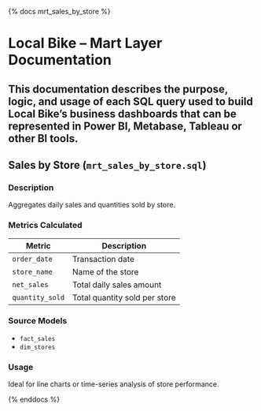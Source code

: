 {% docs mrt_sales_by_store %}

# Local Bike – Mart Layer Documentation

## This documentation describes the purpose, logic, and usage of each SQL query used to build Local Bike’s business dashboards that can be represented in Power BI, Metabase, Tableau or other BI tools.

## Sales by Store (`mrt_sales_by_store.sql`)

### Description

Aggregates daily sales and quantities sold by store.

### Metrics Calculated

| Metric          | Description                   |
| --------------- | ----------------------------- |
| `order_date`    | Transaction date              |
| `store_name`    | Name of the store             |
| `net_sales`     | Total daily sales amount      |
| `quantity_sold` | Total quantity sold per store |

### Source Models

- `fact_sales`
- `dim_stores`

### Usage

Ideal for line charts or time-series analysis of store performance.

{% enddocs %}
